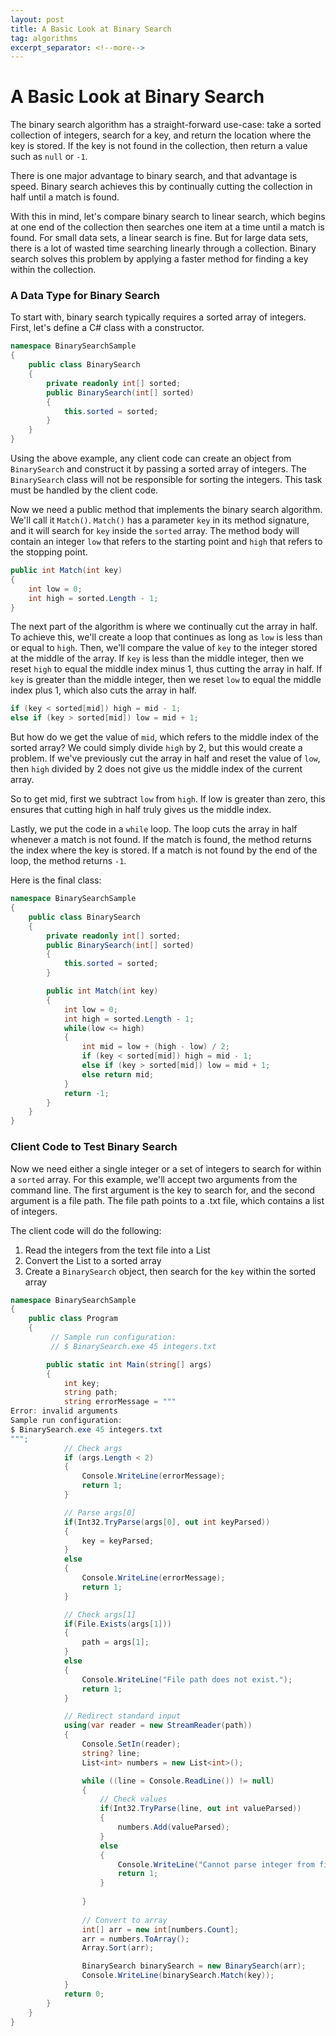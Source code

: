 ```yaml
---
layout: post
title: A Basic Look at Binary Search
tag: algorithms
excerpt_separator: <!--more-->
---
```


# A Basic Look at Binary Search

The binary search algorithm has a straight-forward use-case: take a sorted collection of integers, search for a key, and return the location where the key is stored. If the key is not found in the collection, then return a value such as `null` or `-1`. 

There is one major advantage to binary search, and that advantage is speed. Binary search achieves this by continually cutting the collection in half until a match is found. 

With this in mind, let's compare binary search to linear search, which begins at one end of the collection then searches one item at a time until a match is found. For small data sets, a linear search is fine. But for large data sets, there is a lot of wasted time searching linearly through a collection. Binary search solves this problem by applying a faster method for finding a key within the collection.

### A Data Type for Binary Search

To start with, binary search typically requires a sorted array of integers. First, let's define a C# class with a constructor. 

```cs
namespace BinarySearchSample
{
    public class BinarySearch
    {
        private readonly int[] sorted;
        public BinarySearch(int[] sorted)
        {
            this.sorted = sorted;
        }
    }
}
```
Using the above example, any client code can create an object from `BinarySearch` and construct it by passing a sorted array of integers. The `BinarySearch` class will not be responsible for sorting the integers. This task must be handled by the client code.

Now we need a public method that implements the binary search algorithm. We'll call it `Match()`. `Match()` has a parameter `key` in its method signature, and it will search for `key` inside the `sorted` array. The method body will contain an integer `low` that refers to the starting point and `high` that refers to the stopping point.

```cs
public int Match(int key)
{
    int low = 0;
    int high = sorted.Length - 1;
}
```
The next part of the algorithm is where we continually cut the array in half. To achieve this, we'll create a loop that continues as long as `low` is less than or equal to `high`. Then, we'll compare the value of `key` to the integer stored at the middle of the array. If `key` is less than the middle integer, then we reset `high` to equal  the middle index minus 1, thus cutting the array in half. If `key` is greater than the middle integer, then we reset `low` to equal the middle index plus 1, which also cuts the array in half.

```cs
if (key < sorted[mid]) high = mid - 1;
else if (key > sorted[mid]) low = mid + 1;
```
But how do we get the value of `mid`, which refers to the middle index of the sorted array? We could simply divide `high` by 2, but this would create a problem. If we've previously cut the array in half and reset the value of `low`, then `high` divided by 2 does not give us the middle index of the current array. 

So to get mid, first we subtract `low` from `high`. If low is greater than zero, this ensures that cutting high in half truly gives us the middle index.

Lastly, we put the code in a `while` loop. The loop cuts the array in half whenever a match is not found. If the match is found, the method returns the index where the key is stored. If a match is not found by the end of the loop, the method returns `-1`.

Here is the final class:

```cs
namespace BinarySearchSample
{
    public class BinarySearch
    {
        private readonly int[] sorted;
        public BinarySearch(int[] sorted)
        {
            this.sorted = sorted;
        }

        public int Match(int key)
        {
            int low = 0;
            int high = sorted.Length - 1;
            while(low <= high)
            {
                int mid = low + (high - low) / 2;
                if (key < sorted[mid]) high = mid - 1;
                else if (key > sorted[mid]) low = mid + 1;
                else return mid;
            }
            return -1;
        }
    }    
}
```

### Client Code to Test Binary Search

Now we need either a single integer or a set of integers to search for within a `sorted` array. For this example, we'll accept two arguments from the command line. The first argument is the key to search for, and the second argument is a file path. The file path points to a .txt file, which contains a list of integers.

The client code will do the following:
1. Read the integers from the text file into a List
2. Convert the List to a sorted array
3. Create a `BinarySearch` object, then search for the `key` within the sorted array

```cs
namespace BinarySearchSample
{
    public class Program
    {
         // Sample run configuration:
         // $ BinarySearch.exe 45 integers.txt

        public static int Main(string[] args)
        {
            int key;
            string path;
            string errorMessage = """
Error: invalid arguments
Sample run configuration:
$ BinarySearch.exe 45 integers.txt
""";
            // Check args
            if (args.Length < 2)
            {
                Console.WriteLine(errorMessage);
                return 1;
            }

            // Parse args[0]
            if(Int32.TryParse(args[0], out int keyParsed))
            {
                key = keyParsed;
            }
            else 
            {
                Console.WriteLine(errorMessage);
                return 1;
            }

            // Check args[1]
            if(File.Exists(args[1]))
            {
                path = args[1];
            }
            else
            {
                Console.WriteLine("File path does not exist.");
                return 1;
            }

            // Redirect standard input
            using(var reader = new StreamReader(path))
            {
                Console.SetIn(reader); 
                string? line;
                List<int> numbers = new List<int>();

                while ((line = Console.ReadLine()) != null)
                {
                    // Check values
                    if(Int32.TryParse(line, out int valueParsed))
                    {
                        numbers.Add(valueParsed);
                    }
                    else
                    {
                        Console.WriteLine("Cannot parse integer from file.");
                        return 1;
                    }
                    
                }
                
                // Convert to array
                int[] arr = new int[numbers.Count];
                arr = numbers.ToArray();
                Array.Sort(arr);

                BinarySearch binarySearch = new BinarySearch(arr);
                Console.WriteLine(binarySearch.Match(key));
            }
            return 0;
        }
    }
}
```